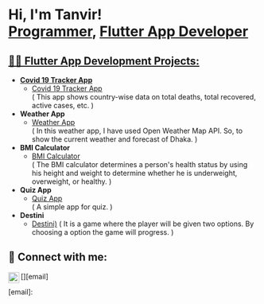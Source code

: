 <h1>Hi, I'm Tanvir! <br/><a href="https://github.com/joshmadakor1">Programmer</a>, <a href="https://www.linkedin.com/in/joshmadakor/">Flutter App Developer</h1>

<h2>👨‍💻 Flutter App Development Projects:</h2>

- <b>Covid 19 Tracker App</b>
  - [Covid 19 Tracker App](https://github.com/TanviRRC/Covid-19-Tracker-App)<br>
  ( This app shows country-wise data on total deaths, total recovered, active cases, etc. )
- <b>Weather App</b>
  - [Weather App](https://github.com/TanviRRC/weather_app)<br>
  ( In this weather app, I have used Open Weather Map API. So, to show the current weather and forecast of Dhaka. )
- <b>BMI Calculator</b><br>
  - [BMI Calculator](https://github.com/TanviRRC/bmi_calculator)<br>
  ( The BMI calculator determines a person's health status by using his height and weight to determine whether he is underweight, overweight, or healthy. )
- <b>Quiz App</b><br>
  - [Quiz App](https://github.com/TanviRRC/quiz)<br>
  ( A simple app for quiz. )
- <b>Destini</b><br>
  - [Destini)](https://github.com/TanviRRC/destini)
  ( It is a game where the player will be given two options. By choosing a option the game will progress. )
<h2> 🤳 Connect with me:</h2>

[<img align="left" alt="JoshMadakor | YouTube" width="22px" src="https://cdn.jsdelivr.net/npm/simple-icons@v3/icons/gmail.svg" />][email]

[email]: <a href="mailto:tanvirchowdury59@gmail.com"></a>



